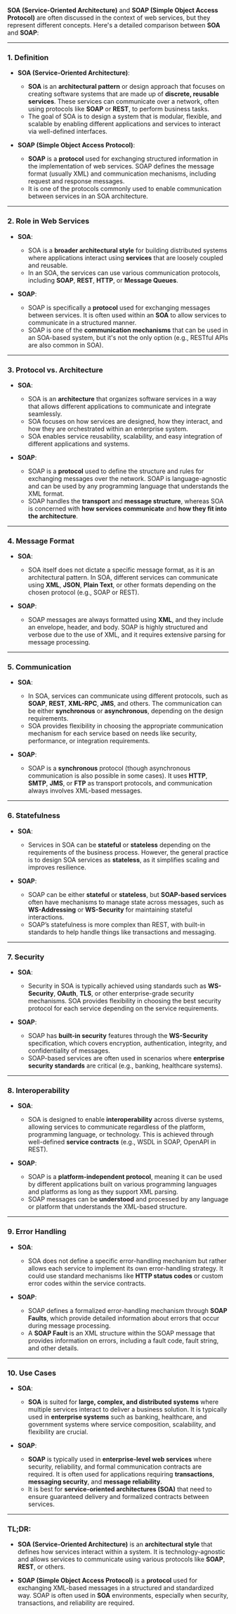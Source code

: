 **SOA (Service-Oriented Architecture)** and **SOAP (Simple Object Access Protocol)** are often discussed in the context of web services, but they represent different concepts. Here's a detailed comparison between **SOA** and **SOAP**:

---

### 1. **Definition**

- **SOA (Service-Oriented Architecture)**:
    - **SOA** is an **architectural pattern** or design approach that focuses on creating software systems that are made up of **discrete, reusable services**. These services can communicate over a network, often using protocols like **SOAP** or **REST**, to perform business tasks.
    - The goal of SOA is to design a system that is modular, flexible, and scalable by enabling different applications and services to interact via well-defined interfaces.

- **SOAP (Simple Object Access Protocol)**:
    - **SOAP** is a **protocol** used for exchanging structured information in the implementation of web services. SOAP defines the message format (usually XML) and communication mechanisms, including request and response messages.
    - It is one of the protocols commonly used to enable communication between services in an SOA architecture.

---

### 2. **Role in Web Services**

- **SOA**:
    - SOA is a **broader architectural style** for building distributed systems where applications interact using **services** that are loosely coupled and reusable.
    - In an SOA, the services can use various communication protocols, including **SOAP**, **REST**, **HTTP**, or **Message Queues**.

- **SOAP**:
    - SOAP is specifically a **protocol** used for exchanging messages between services. It is often used within an **SOA** to allow services to communicate in a structured manner.
    - SOAP is one of the **communication mechanisms** that can be used in an SOA-based system, but it's not the only option (e.g., RESTful APIs are also common in SOA).

---

### 3. **Protocol vs. Architecture**

- **SOA**:
    - SOA is an **architecture** that organizes software services in a way that allows different applications to communicate and integrate seamlessly.
    - SOA focuses on how services are designed, how they interact, and how they are orchestrated within an enterprise system.
    - SOA enables service reusability, scalability, and easy integration of different applications and systems.

- **SOAP**:
    - SOAP is a **protocol** used to define the structure and rules for exchanging messages over the network. SOAP is language-agnostic and can be used by any programming language that understands the XML format.
    - SOAP handles the **transport** and **message structure**, whereas SOA is concerned with **how services communicate** and **how they fit into the architecture**.

---

### 4. **Message Format**

- **SOA**:
    - SOA itself does not dictate a specific message format, as it is an architectural pattern. In SOA, different services can communicate using **XML**, **JSON**, **Plain Text**, or other formats depending on the chosen protocol (e.g., SOAP or REST).

- **SOAP**:
    - SOAP messages are always formatted using **XML**, and they include an envelope, header, and body. SOAP is highly structured and verbose due to the use of XML, and it requires extensive parsing for message processing.

---

### 5. **Communication**

- **SOA**:
    - In SOA, services can communicate using different protocols, such as **SOAP**, **REST**, **XML-RPC**, **JMS**, and others. The communication can be either **synchronous** or **asynchronous**, depending on the design requirements.
    - SOA provides flexibility in choosing the appropriate communication mechanism for each service based on needs like security, performance, or integration requirements.

- **SOAP**:
    - SOAP is a **synchronous** protocol (though asynchronous communication is also possible in some cases). It uses **HTTP**, **SMTP**, **JMS**, or **FTP** as transport protocols, and communication always involves XML-based messages.

---

### 6. **Statefulness**

- **SOA**:
    - Services in SOA can be **stateful** or **stateless** depending on the requirements of the business process. However, the general practice is to design SOA services as **stateless**, as it simplifies scaling and improves resilience.

- **SOAP**:
    - SOAP can be either **stateful** or **stateless**, but **SOAP-based services** often have mechanisms to manage state across messages, such as **WS-Addressing** or **WS-Security** for maintaining stateful interactions.
    - SOAP’s statefulness is more complex than REST, with built-in standards to help handle things like transactions and messaging.

---

### 7. **Security**

- **SOA**:
    - Security in SOA is typically achieved using standards such as **WS-Security**, **OAuth**, **TLS**, or other enterprise-grade security mechanisms. SOA provides flexibility in choosing the best security protocol for each service depending on the service requirements.

- **SOAP**:
    - SOAP has **built-in security** features through the **WS-Security** specification, which covers encryption, authentication, integrity, and confidentiality of messages.
    - SOAP-based services are often used in scenarios where **enterprise security standards** are critical (e.g., banking, healthcare systems).

---

### 8. **Interoperability**

- **SOA**:
    - SOA is designed to enable **interoperability** across diverse systems, allowing services to communicate regardless of the platform, programming language, or technology. This is achieved through well-defined **service contracts** (e.g., WSDL in SOAP, OpenAPI in REST).

- **SOAP**:
    - SOAP is a **platform-independent protocol**, meaning it can be used by different applications built on various programming languages and platforms as long as they support XML parsing.
    - SOAP messages can be **understood** and processed by any language or platform that understands the XML-based structure.

---

### 9. **Error Handling**

- **SOA**:
    - SOA does not define a specific error-handling mechanism but rather allows each service to implement its own error-handling strategy. It could use standard mechanisms like **HTTP status codes** or custom error codes within the service contracts.

- **SOAP**:
    - SOAP defines a formalized error-handling mechanism through **SOAP Faults**, which provide detailed information about errors that occur during message processing.
    - A **SOAP Fault** is an XML structure within the SOAP message that provides information on errors, including a fault code, fault string, and other details.

---

### 10. **Use Cases**

- **SOA**:
    - **SOA** is suited for **large, complex, and distributed systems** where multiple services interact to deliver a business solution. It is typically used in **enterprise systems** such as banking, healthcare, and government systems where service composition, scalability, and flexibility are crucial.

- **SOAP**:
    - **SOAP** is typically used in **enterprise-level web services** where security, reliability, and formal communication contracts are required. It is often used for applications requiring **transactions**, **messaging security**, and **message reliability**.
    - It is best for **service-oriented architectures (SOA)** that need to ensure guaranteed delivery and formalized contracts between services.

---

### TL;DR:

- **SOA (Service-Oriented Architecture)** is an **architectural style** that defines how services interact within a system. It is technology-agnostic and allows services to communicate using various protocols like **SOAP**, **REST**, or others.

- **SOAP (Simple Object Access Protocol)** is a **protocol** used for exchanging XML-based messages in a structured and standardized way. SOAP is often used in **SOA** environments, especially when security, transactions, and reliability are required.